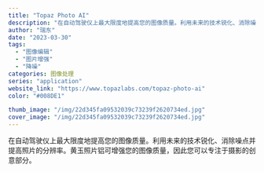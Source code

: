 ```yaml
---
title: "Topaz Photo AI"
description: "在自动驾驶仪上最大限度地提高您的图像质量。利用未来的技术锐化、消除噪点并提高照片的分辨率。黄玉照片铝可增强您的图像质量，"
author: "瑞东"
date: "2023-03-30"
tags:
  - "图像编辑"
  - "图片增强"
  - "降噪"
categories: 图像处理
series: "application"
website_link: "https://www.topazlabs.com/topaz-photo-ai"
color: "#008DE1"

thumb_image: "/img/22d345fa09532039c73239f2620734ed.jpg"
cover_image: "/img/22d345fa09532039c73239f2620734ed.jpg"
---
```


在自动驾驶仪上最大限度地提高您的图像质量。利用未来的技术锐化、消除噪点并提高照片的分辨率。黄玉照片铝可增强您的图像质量，因此您可以专注于摄影的创意部分。